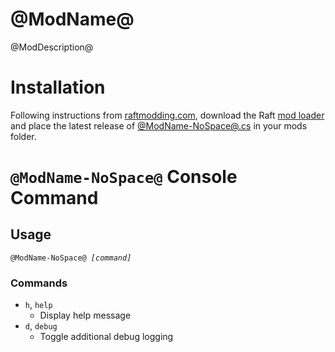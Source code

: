 # @ModName@

@ModDescription@

# Installation

Following instructions from [raftmodding.com](https://www.raftmodding.com/), download the Raft [mod loader](https://www.raftmodding.com/download) and place the latest release of [@ModName-NoSpace@.cs](@ModName-NoSpace@/@ModName-NoSpace@.cs) in your mods folder.

# `@ModName-NoSpace@` Console Command

## Usage

`@ModName-NoSpace@ `*`[command]`*

### Commands

* `h`, `help`
  * Display help message
* `d`, `debug`
  * Toggle additional debug logging
